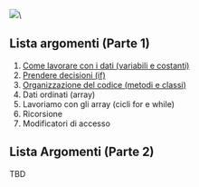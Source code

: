 ![](https://repository-images.githubusercontent.com/273525096/66b53d80-b354-11ea-82bd-e71abca84f85)\

## Lista argomenti (Parte 1)

01. [Come lavorare con i dati (variabili e costanti)](./01_variabili_e_costanti.md)
02. [Prendere decisioni (if)](./02_if.md)
03. [Organizzazione del codice (metodi e classi)](./03_metodi_e_classi.md)
04. Dati ordinati (array)
05. Lavoriamo con gli array (cicli for e while)
06. Ricorsione
07. Modificatori di accesso

## Lista Argomenti (Parte 2)
TBD

